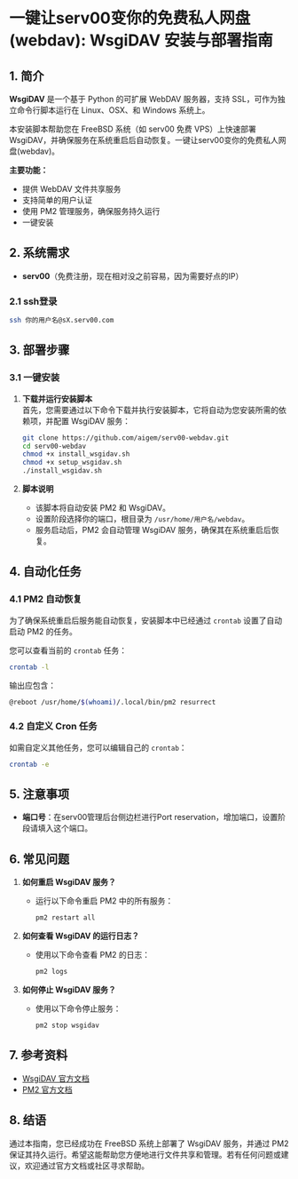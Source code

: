 # 一键让serv00变你的免费私人网盘(webdav): WsgiDAV 安装与部署指南

## 1. 简介

**WsgiDAV** 是一个基于 Python 的可扩展 WebDAV 服务器，支持 SSL，可作为独立命令行脚本运行在 Linux、OSX、和 Windows 系统上。

本安装脚本帮助您在 FreeBSD 系统（如 serv00 免费 VPS）上快速部署 WsgiDAV，并确保服务在系统重启后自动恢复。一键让serv00变你的免费私人网盘(webdav)。

**主要功能：**
- 提供 WebDAV 文件共享服务
- 支持简单的用户认证
- 使用 PM2 管理服务，确保服务持久运行
- 一键安装

## 2. 系统需求

- **serv00**（免费注册，现在相对没之前容易，因为需要好点的IP）

### 2.1 ssh登录
   ```bash
   ssh 你的用户名@sX.serv00.com
   ```

## 3. 部署步骤

### 3.1 一键安装

1. **下载并运行安装脚本**  
   首先，您需要通过以下命令下载并执行安装脚本，它将自动为您安装所需的依赖项，并配置 WsgiDAV 服务：
   ```bash
   git clone https://github.com/aigem/serv00-webdav.git
   cd serv00-webdav
   chmod +x install_wsgidav.sh
   chmod +x setup_wsgidav.sh
   ./install_wsgidav.sh
   ```

2. **脚本说明**  
   - 该脚本将自动安装 PM2 和 WsgiDAV。
   - 设置阶段选择你的端口，根目录为 `/usr/home/用户名/webdav`。
   - 服务启动后，PM2 会自动管理 WsgiDAV 服务，确保其在系统重启后恢复。

## 4. 自动化任务

### 4.1 PM2 自动恢复

为了确保系统重启后服务能自动恢复，安装脚本中已经通过 `crontab` 设置了自动启动 PM2 的任务。

您可以查看当前的 `crontab` 任务：
```bash
crontab -l
```
输出应包含：
```bash
@reboot /usr/home/$(whoami)/.local/bin/pm2 resurrect
```

### 4.2 自定义 Cron 任务

如需自定义其他任务，您可以编辑自己的 `crontab`：
```bash
crontab -e
```

## 5. 注意事项

- **端口号**：在serv00管理后台侧边栏进行Port reservation，增加端口，设置阶段请填入这个端口。

## 6. 常见问题

1. **如何重启 WsgiDAV 服务？**
   - 运行以下命令重启 PM2 中的所有服务：
     ```bash
     pm2 restart all
     ```

2. **如何查看 WsgiDAV 的运行日志？**
   - 使用以下命令查看 PM2 的日志：
     ```bash
     pm2 logs
     ```

3. **如何停止 WsgiDAV 服务？**
   - 使用以下命令停止服务：
     ```bash
     pm2 stop wsgidav
     ```

## 7. 参考资料

- [WsgiDAV 官方文档](https://wsgidav.readthedocs.io/en/latest/)
- [PM2 官方文档](https://pm2.keymetrics.io/docs/usage/quick-start/)

## 8. 结语

通过本指南，您已经成功在 FreeBSD 系统上部署了 WsgiDAV 服务，并通过 PM2 保证其持久运行。希望这能帮助您方便地进行文件共享和管理。若有任何问题或建议，欢迎通过官方文档或社区寻求帮助。
